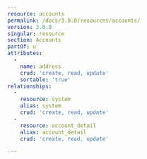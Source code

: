 ```yaml
---
resource: accounts
permalink: /docs/3.0.0/resources/accounts/
version: 3.0.0
singular: resource
section: Accounts
partOf: u
attributes:
  -
    name: address
    crud: 'create, read, update'
    sortable: 'true'
relationships:
  -
    resource: system
    alias: system
    crud: 'create, read, update'
  -
    resource: account_detail
    alias: account_detail
    crud: 'create, read, update'

---
```

